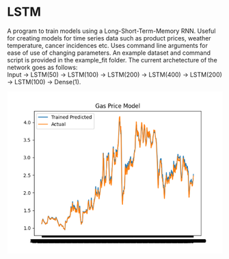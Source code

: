 # LSTM

A program to train models using a Long-Short-Term-Memory RNN. Useful for creating models for time series data such as product prices, weather temperature, cancer incidences etc. Uses command line arguments for ease of use of changing parameters. An example dataset and command script is provided in the example_fit folder. The current archetecture of the network goes as follows: \
Input -> LSTM(50) -> LSTM(100) -> LSTM(200) -> LSTM(400) -> LSTM(200) -> LSTM(100) -> Dense(1).

![Example](example_fit/example_fit.png)
